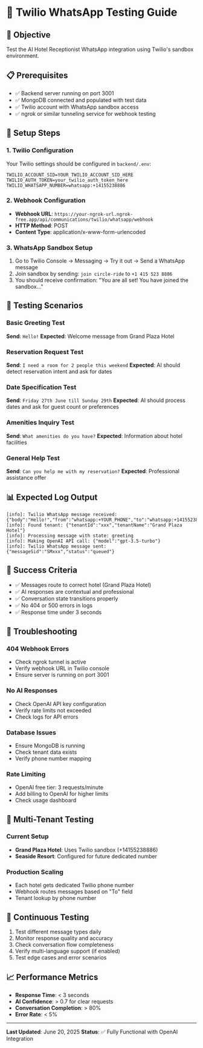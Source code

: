 # 📱 Twilio WhatsApp Testing Guide

## 🎯 **Objective**
Test the AI Hotel Receptionist WhatsApp integration using Twilio's sandbox environment.

## 📋 **Prerequisites**
- ✅ Backend server running on port 3001
- ✅ MongoDB connected and populated with test data
- ✅ Twilio account with WhatsApp sandbox access
- ✅ ngrok or similar tunneling service for webhook testing

## 🔧 **Setup Steps**

### **1. Twilio Configuration**
Your Twilio settings should be configured in `backend/.env`:
```
TWILIO_ACCOUNT_SID=YOUR_TWILIO_ACCOUNT_SID_HERE
TWILIO_AUTH_TOKEN=your_twilio_auth_token_here
TWILIO_WHATSAPP_NUMBER=whatsapp:+14155238886
```

### **2. Webhook Configuration**
- **Webhook URL**: `https://your-ngrok-url.ngrok-free.app/api/communications/twilio/whatsapp/webhook`
- **HTTP Method**: POST
- **Content Type**: application/x-www-form-urlencoded

### **3. WhatsApp Sandbox Setup**
1. Go to Twilio Console → Messaging → Try it out → Send a WhatsApp message
2. Join sandbox by sending: `join circle-ride` to `+1 415 523 8886`
3. You should receive confirmation: "You are all set! You have joined the sandbox..."

## 🧪 **Testing Scenarios**

### **Basic Greeting Test**
**Send**: `Hello!`
**Expected**: Welcome message from Grand Plaza Hotel

### **Reservation Request Test**
**Send**: `I need a room for 2 people this weekend`
**Expected**: AI should detect reservation intent and ask for dates

### **Date Specification Test**
**Send**: `Friday 27th June till Sunday 29th`
**Expected**: AI should process dates and ask for guest count or preferences

### **Amenities Inquiry Test**
**Send**: `What amenities do you have?`
**Expected**: Information about hotel facilities

### **General Help Test**
**Send**: `Can you help me with my reservation?`
**Expected**: Professional assistance offer

## 📊 **Expected Log Output**
```
[info]: Twilio WhatsApp message received: {"body":"Hello!","from":"whatsapp:+YOUR_PHONE","to":"whatsapp:+14155238886"}
[info]: Found tenant: {"tenantId":"xxx","tenantName":"Grand Plaza Hotel"}
[info]: Processing message with state: greeting
[info]: Making OpenAI API call: {"model":"gpt-3.5-turbo"}
[info]: Twilio WhatsApp message sent: {"messageSid":"SMxxx","status":"queued"}
```

## 🎯 **Success Criteria**
- ✅ Messages route to correct hotel (Grand Plaza Hotel)
- ✅ AI responses are contextual and professional
- ✅ Conversation state transitions properly
- ✅ No 404 or 500 errors in logs
- ✅ Response time under 3 seconds

## 🚨 **Troubleshooting**

### **404 Webhook Errors**
- Check ngrok tunnel is active
- Verify webhook URL in Twilio console
- Ensure server is running on port 3001

### **No AI Responses**
- Check OpenAI API key configuration
- Verify rate limits not exceeded
- Check logs for API errors

### **Database Issues**
- Ensure MongoDB is running
- Check tenant data exists
- Verify phone number mapping

### **Rate Limiting**
- OpenAI free tier: 3 requests/minute
- Add billing to OpenAI for higher limits
- Check usage dashboard

## 📱 **Multi-Tenant Testing**

### **Current Setup**
- **Grand Plaza Hotel**: Uses Twilio sandbox (+14155238886)
- **Seaside Resort**: Configured for future dedicated number

### **Production Scaling**
- Each hotel gets dedicated Twilio phone number
- Webhook routes messages based on "To" field
- Tenant lookup by phone number

## 🔄 **Continuous Testing**
1. Test different message types daily
2. Monitor response quality and accuracy
3. Check conversation flow completeness
4. Verify multi-language support (if enabled)
5. Test edge cases and error scenarios

## 📈 **Performance Metrics**
- **Response Time**: < 3 seconds
- **AI Confidence**: > 0.7 for clear requests
- **Conversation Completion**: > 80%
- **Error Rate**: < 5%

---
**Last Updated**: June 20, 2025
**Status**: ✅ Fully Functional with OpenAI Integration 